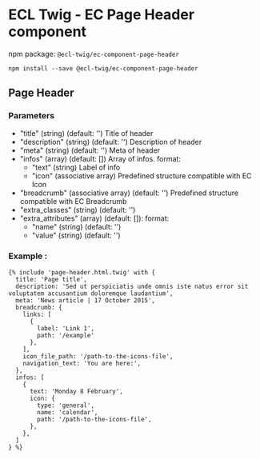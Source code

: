 # ECL Twig - EC Page Header component

npm package: `@ecl-twig/ec-component-page-header`

```shell
npm install --save @ecl-twig/ec-component-page-header
```

## Page Header

### Parameters

- "title" (string) (default: '') Title of header
- "description" (string) (default: '') Description of header
- "meta" (string) (default: '') Meta of header
- "infos" (array) (default: []) Array of infos. format:
  - "text" (string) Label of info
  - "icon" (associative array) Predefined structure compatible with EC Icon
- "breadcrumb" (associative array) (default: '') Predefined structure compatible with EC Breadcrumb
- "extra_classes" (string) (default: '')
- "extra_attributes" (array) (default: []): format:
  - "name" (string) (default: '')
  - "value" (string) (default: '')

### Example :

<!-- prettier-ignore -->
```twig
{% include 'page-header.html.twig' with {  
  title: 'Page title',  
  description: 'Sed ut perspiciatis unde omnis iste natus error sit voluptatem accusantium doloremque laudantium',  
  meta: 'News article | 17 October 2015',  
  breadcrumb: {  
    links: [    
      {  
        label: 'Link 1',  
        path: '/example'  
      },  
    ],  
    icon_file_path: '/path-to-the-icons-file',  
    navigation_text: 'You are here:',
  },  
  infos: [  
    {  
      text: 'Monday 8 February',  
      icon: {  
        type: 'general',  
        name: 'calendar',  
        path: '/path-to-the-icons-file',  
      },  
    },  
  ]  
} %}  
```
